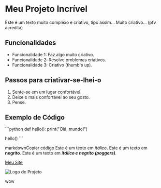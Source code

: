 # Meu Projeto Incrível

Este é um texto muito complexo e criativo, tipo assim... Muito criativo... (pfv acredita)

## Funcionalidades

* Funcionalidade 1: Faz algo muito criativo.
* Funcionalidade 2: Resolve problemas criativos.
* Funcionalidade 3: Criativo (thumb's up).

## Passos para criativar-se-lhei-o

1. Sente-se em um lugar confortável.
2. Deixe o mais confortável ao seu gosto.
3. Pense.

## Exemplo de Código

\`\`\`python
def hello():
print("Olá, mundo!")

hello()
\`\`\`

markdownCopiar código
Este é um texto em *itálico*.
Este é um texto em **negrito**.
Este é um texto em ***itálico e negrito (poggers)***.

[Meu Site](https://www.example.com)

![Logo do Projeto](https://www.example.com/logo.png)

wow
